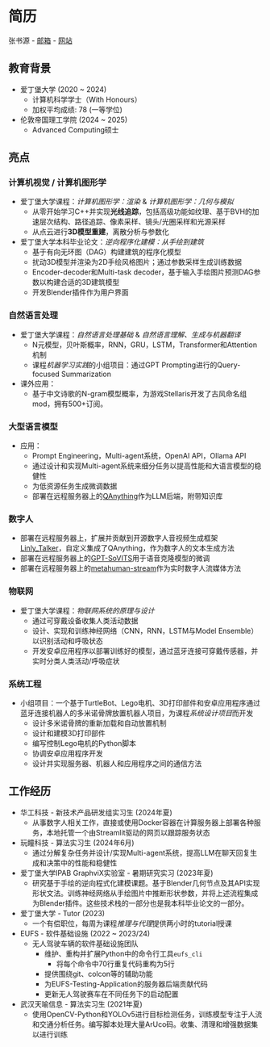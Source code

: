 # 简历
张书源 - [邮箱](rayzhang707@gmail.com) - [网站](sanbingyouyong.github.io)

## 教育背景
- 爱丁堡大学 (2020 ~ 2024)
    - 计算机科学学士（With Honours）
    - 加权平均成绩: 78 (一等学位)
- 伦敦帝国理工学院 (2024 ~ 2025)
    - Advanced Computing硕士

## 亮点

### 计算机视觉 / 计算机图形学
- 爱丁堡大学课程：*计算机图形学：渲染* & *计算机图形学：几何与模拟*
    - 从零开始学习C++并实现**光线追踪**，包括高级功能如纹理、基于BVH的加速层次结构、路径追踪、像素采样、镜头/光圈采样和光源采样
    - 从点云进行**3D模型重建**，离散分析与参数化
- 爱丁堡大学本科毕业论文：*逆向程序化建模：从手绘到建筑*
    - 基于有向无环图（DAG）构建建筑的程序化模型
    - 扰动3D模型并渲染为2D手绘风格图片；通过参数采样生成训练数据
    - Encoder-decoder和Multi-task decoder，基于输入手绘图片预测DAG参数以构建合适的3D建筑模型
    - 开发Blender插件作为用户界面

### 自然语言处理
- 爱丁堡大学课程：*自然语言处理基础* & *自然语言理解、生成与机器翻译*
    - N元模型，贝叶斯概率，RNN，GRU，LSTM，Transformer和Attention机制
    - 课程*机器学习实践*的小组项目：通过GPT Prompting进行的Query-focused Summarization
- 课外应用：
    - 基于中文诗歌的N-gram模型概率，为游戏Stellaris开发了古风命名组mod，拥有500+订阅。

### 大型语言模型
- 应用：
    - Prompt Engineering，Multi-agent系统，OpenAI API，Ollama API
    - 通过设计和实现Multi-agent系统来细分任务以提高性能和大语言模型的稳健性
    - 为低资源任务生成微调数据
    - 部署在远程服务器上的[QAnything](https://github.com/netease-youdao/QAnything)作为LLM后端，附带知识库

### 数字人
- 部署在远程服务器上，扩展并贡献到开源数字人音视频生成框架[Linly_Talker](https://github.com/Kedreamix/Linly-Talker)，自定义集成了QAnything，作为数字人的文本生成方法
- 部署在远程服务器上的[GPT-SoVITS](https://github.com/RVC-Boss/GPT-SoVITS)用于语音克隆模型的微调
- 部署在远程服务器上的[metahuman-stream](https://github.com/lipku/metahuman-stream)作为实时数字人流媒体方法

### 物联网
- 爱丁堡大学课程：*物联网系统的原理与设计*
    - 通过可穿戴设备收集人类活动数据
    - 设计、实现和训练神经网络（CNN，RNN，LSTM与Model Ensemble）以识别活动和呼吸状态
    - 开发安卓应用程序以部署训练好的模型，通过蓝牙连接可穿戴传感器，并实时分类人类活动/呼吸症状

### 系统工程
- 小组项目：一个基于TurtleBot、Lego电机、3D打印部件和安卓应用程序通过蓝牙连接机器人的多米诺骨牌放置机器人项目，为课程*系统设计项目*而开发
    - 设计多米诺骨牌的重新加载和自动放置机制
    - 设计和建模3D打印部件
    - 编写控制Lego电机的Python脚本
    - 协调安卓应用程序开发
    - 设计并实现服务器、机器人和应用程序之间的通信方法

## 工作经历
- 华工科技 - 新技术产品研发组实习生 (2024年夏)
    - 从事数字人相关工作，直接或使用Docker容器在计算服务器上部署各种服务，本地托管一个由Streamlit驱动的网页以跟踪服务状态
- 玩瞳科技 - 算法实习生 (2024年6月)
    - 通过分解复杂任务并设计/实现Multi-agent系统，提高LLM在聊天回复生成和决策中的性能和稳健性
- 爱丁堡大学IPAB GraphviX实验室 - 暑期研究实习 (2023年夏)
    - 研究基于手绘的逆向程式化建模课题。基于Blender几何节点及其API实现形状文法。训练神经网络从手绘图片中推断形状参数，并将上述流程集成为Blender插件。这些技术栈的一部分也是我本科毕业论文的一部分。
- 爱丁堡大学 - Tutor (2023)
    - 一个有偿职位，每周为课程*推理与代理*提供两小时的tutorial授课
- EUFS - 软件基础设施 (2022 ~ 2023/24)
    - 无人驾驶车辆的软件基础设施团队
        - 维护、重构并扩展Python中的命令行工具`eufs_cli`
            - 将每个命令中70行重复代码重构为5行
        - 提供围绕git、colcon等的辅助功能
        - 为EUFS-Testing-Application的服务器后端贡献代码
        - 更新无人驾驶赛车在不同任务下的启动配置
- 武汉天喻信息 - 算法实习生 (2021年夏)
    - 使用OpenCV-Python和YOLOv5进行目标检测任务，训练模型专注于人流和交通分析任务。编写脚本处理大量ArUco码。收集、清理和增强数据集以进行训练
